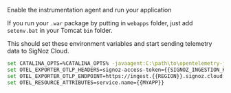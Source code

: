  Enable the instrumentation agent and run your application

If you run your `.war` package by putting in `webapps` folder, just add `setenv.bat` in your Tomcat `bin` folder.

This should set these environment variables and start sending telemetry data to SigNoz Cloud.


```bash
set CATALINA_OPTS=%CATALINA_OPTS% -javaagent:C:\path\to\opentelemetry-javaagent.jar
set OTEL_EXPORTER_OTLP_HEADERS=signoz-access-token={{SIGNOZ_INGESTION_KEY}}
set OTEL_EXPORTER_OTLP_ENDPOINT=https://ingest.{{REGION}}.signoz.cloud:443
set OTEL_RESOURCE_ATTRIBUTES=service.name={{MYAPP}}
```
